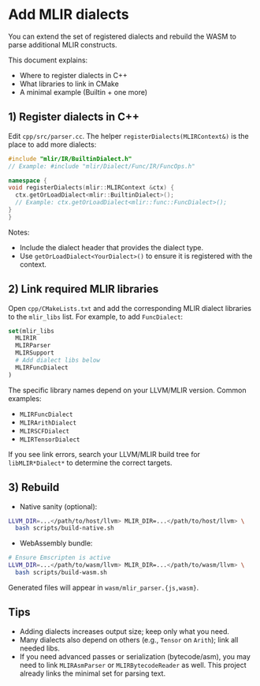 # Add MLIR dialects

You can extend the set of registered dialects and rebuild the WASM to parse additional MLIR constructs.

This document explains:

- Where to register dialects in C++
- What libraries to link in CMake
- A minimal example (Builtin + one more)

## 1) Register dialects in C++

Edit `cpp/src/parser.cc`. The helper `registerDialects(MLIRContext&)` is the place to add more dialects:

```cpp
#include "mlir/IR/BuiltinDialect.h"
// Example: #include "mlir/Dialect/Func/IR/FuncOps.h"

namespace {
void registerDialects(mlir::MLIRContext &ctx) {
  ctx.getOrLoadDialect<mlir::BuiltinDialect>();
  // Example: ctx.getOrLoadDialect<mlir::func::FuncDialect>();
}
}
```

Notes:

- Include the dialect header that provides the dialect type.
- Use `getOrLoadDialect<YourDialect>()` to ensure it is registered with the context.

## 2) Link required MLIR libraries

Open `cpp/CMakeLists.txt` and add the corresponding MLIR dialect libraries to the `mlir_libs` list. For example, to add `FuncDialect`:

```cmake
set(mlir_libs
  MLIRIR
  MLIRParser
  MLIRSupport
  # Add dialect libs below
  MLIRFuncDialect
)
```

The specific library names depend on your LLVM/MLIR version. Common examples:

- `MLIRFuncDialect`
- `MLIRArithDialect`
- `MLIRSCFDialect`
- `MLIRTensorDialect`

If you see link errors, search your LLVM/MLIR build tree for `libMLIR*Dialect*` to determine the correct targets.

## 3) Rebuild

- Native sanity (optional):

```bash
LLVM_DIR=...</path/to/host/llvm> MLIR_DIR=...</path/to/host/llvm> \
  bash scripts/build-native.sh
```

- WebAssembly bundle:

```bash
# Ensure Emscripten is active
LLVM_DIR=...</path/to/wasm/llvm> MLIR_DIR=...</path/to/wasm/llvm> \
  bash scripts/build-wasm.sh
```

Generated files will appear in `wasm/mlir_parser.{js,wasm}`.

## Tips

- Adding dialects increases output size; keep only what you need.
- Many dialects also depend on others (e.g., `Tensor` on `Arith`); link all needed libs.
- If you need advanced passes or serialization (bytecode/asm), you may need to link `MLIRAsmParser` or `MLIRBytecodeReader` as well. This project already links the minimal set for parsing text.
